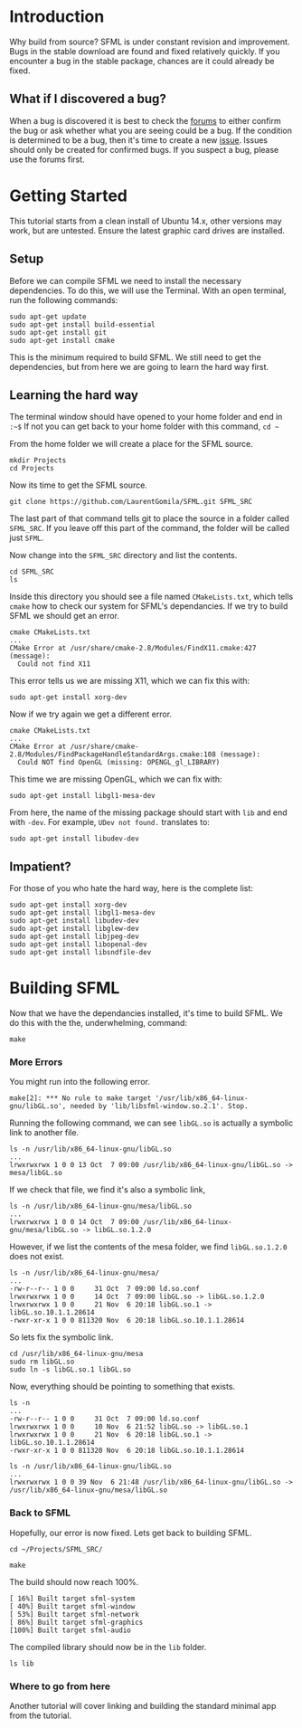 # Introduction

Why build from source?  SFML is under constant revision and improvement.  Bugs in the stable download are found and fixed relatively quickly.  If you encounter a bug in the stable package, chances are it could already be fixed.  

## What if I discovered a bug?

When a bug is discovered it is best to check the [forums](http://en.sfml-dev.org/forums/) to either confirm the bug or ask whether what you are seeing could be a bug.  If the condition is determined to be a bug, then it's time to create a new [issue](https://github.com/LaurentGomila/SFML/issues).  Issues should only be created for confirmed bugs.  If you suspect a bug, please use the forums first.

# Getting Started

This tutorial starts from a clean install of Ubuntu 14.x, other versions may work, but are untested.
Ensure the latest graphic card drives are installed.

## Setup

Before we can compile SFML we need to install the necessary dependencies.  To do this, we will use the Terminal.
With an open terminal, run the following commands: 

    sudo apt-get update
    sudo apt-get install build-essential
    sudo apt-get install git
    sudo apt-get install cmake
    
This is the minimum required to build SFML.  We still need to get the dependencies, but from here we are going to learn the hard way first.

## Learning the hard way

The terminal window should have opened to your home folder and end in `:~$`
If not you can get back to your home folder with this command, `cd ~`

From the home folder we will create a place for the SFML source.  

    mkdir Projects
    cd Projects
    
Now its time to get the SFML source.

    git clone https://github.com/LaurentGomila/SFML.git SFML_SRC

The last part of that command tells git to place the source in a folder called `SFML_SRC`. If you leave off this part of the command, the folder will be called just `SFML`.

Now change into the `SFML_SRC` directory and list the contents.

    cd SFML_SRC
    ls 

Inside this directory you should see a file named `CMakeLists.txt`, which tells `cmake` how to check our system for SFML's dependancies.  If we try to build SFML we should get an error.

    cmake CMakeLists.txt
    ...
    CMake Error at /usr/share/cmake-2.8/Modules/FindX11.cmake:427 (message):
      Could not find X11

This error tells us we are missing X11, which we can fix this with:

    sudo apt-get install xorg-dev

Now if we try again we get a different error.

    cmake CMakeLists.txt
    ...
    CMake Error at /usr/share/cmake-2.8/Modules/FindPackageHandleStandardArgs.cmake:108 (message):
      Could NOT find OpenGL (missing: OPENGL_gl_LIBRARY)

This time we are missing OpenGL, which we can fix with:

    sudo apt-get install libgl1-mesa-dev

From here, the name of the missing package should start with `lib` and end with `-dev`.
For example, `UDev not found.` translates to:

    sudo apt-get install libudev-dev

## Impatient?

For those of you who hate the hard way, here is the complete list:

    sudo apt-get install xorg-dev
    sudo apt-get install libgl1-mesa-dev
    sudo apt-get install libudev-dev
    sudo apt-get install libglew-dev
    sudo apt-get install libjpeg-dev
    sudo apt-get install libopenal-dev
    sudo apt-get install libsndfile-dev

# Building SFML

Now that we have the dependancies installed, it's time to build SFML.  We do this with the the, underwhelming, command:

    make

### More Errors

You might run into the following error.

    make[2]: *** No rule to make target '/usr/lib/x86_64-linux-gnu/libGL.so', needed by 'lib/libsfml-window.so.2.1'. Stop.

Running the following command, we can see `libGL.so` is actually a symbolic link to another file.

    ls -n /usr/lib/x86_64-linux-gnu/libGL.so
    ...
    lrwxrwxrwx 1 0 0 13 Oct  7 09:00 /usr/lib/x86_64-linux-gnu/libGL.so -> mesa/libGL.so

If we check that file, we find it's also a symbolic link,

    ls -n /usr/lib/x86_64-linux-gnu/mesa/libGL.so
    ...
    lrwxrwxrwx 1 0 0 14 Oct  7 09:00 /usr/lib/x86_64-linux-gnu/mesa/libGL.so -> libGL.so.1.2.0

However, if we list the contents of the mesa folder, we find `libGL.so.1.2.0` does not exist.

    ls -n /usr/lib/x86_64-linux-gnu/mesa/
    ...
    -rw-r--r-- 1 0 0     31 Oct  7 09:00 ld.so.conf
    lrwxrwxrwx 1 0 0     14 Oct  7 09:00 libGL.so -> libGL.so.1.2.0
    lrwxrwxrwx 1 0 0     21 Nov  6 20:18 libGL.so.1 -> libGL.so.10.1.1.28614
    -rwxr-xr-x 1 0 0 811320 Nov  6 20:18 libGL.so.10.1.1.28614

So lets fix the symbolic link.

    cd /usr/lib/x86_64-linux-gnu/mesa
    sudo rm libGL.so
    sudo ln -s libGL.so.1 libGL.so

Now, everything should be pointing to something that exists.

    ls -n
    ...
    -rw-r--r-- 1 0 0     31 Oct  7 09:00 ld.so.conf
    lrwxrwxrwx 1 0 0     10 Nov  6 21:52 libGL.so -> libGL.so.1
    lrwxrwxrwx 1 0 0     21 Nov  6 20:18 libGL.so.1 -> libGL.so.10.1.1.28614
    -rwxr-xr-x 1 0 0 811320 Nov  6 20:18 libGL.so.10.1.1.28614

    ls -n /usr/lib/x86_64-linux-gnu/libGL.so 
    ...
    lrwxrwxrwx 1 0 0 39 Nov  6 21:48 /usr/lib/x86_64-linux-gnu/libGL.so -> /usr/lib/x86_64-linux-gnu/mesa/libGL.so

### Back to SFML

Hopefully, our error is now fixed.  Lets get back to building SFML.

    cd ~/Projects/SFML_SRC/

    make

The build should now reach 100%.

    [ 16%] Built target sfml-system
    [ 40%] Built target sfml-window
    [ 53%] Built target sfml-network
    [ 86%] Built target sfml-graphics
    [100%] Built target sfml-audio

The compiled library should now be in the `lib` folder.

    ls lib

### Where to go from here

Another tutorial will cover linking and building the standard minimal app from the tutorial.






